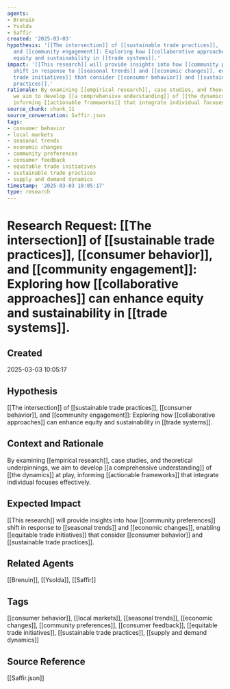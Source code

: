 ```yaml
---
agents:
- Brenuin
- Ysolda
- Saffir
created: '2025-03-03'
hypothesis: '[[The intersection]] of [[sustainable trade practices]], [[consumer behavior]],
  and [[community engagement]]: Exploring how [[collaborative approaches]] can enhance
  equity and sustainability in [[trade systems]].'
impact: '[[This research]] will provide insights into how [[community preferences]]
  shift in response to [[seasonal trends]] and [[economic changes]], enabling [[equitable
  trade initiatives]] that consider [[consumer behavior]] and [[sustainable trade
  practices]].'
rationale: By examining [[empirical research]], case studies, and theoretical underpinnings,
  we aim to develop [[a comprehensive understanding]] of [[the dynamics]] at play,
  informing [[actionable frameworks]] that integrate individual focuses effectively.
source_chunk: chunk_11
source_conversation: Saffir.json
tags:
- consumer behavior
- local markets
- seasonal trends
- economic changes
- community preferences
- consumer feedback
- equitable trade initiatives
- sustainable trade practices
- supply and demand dynamics
timestamp: '2025-03-03 10:05:17'
type: research
---
```


# Research Request: [[The intersection]] of [[sustainable trade practices]], [[consumer behavior]], and [[community engagement]]: Exploring how [[collaborative approaches]] can enhance equity and sustainability in [[trade systems]].

## Created
2025-03-03 10:05:17

## Hypothesis
[[The intersection]] of [[sustainable trade practices]], [[consumer behavior]], and [[community engagement]]: Exploring how [[collaborative approaches]] can enhance equity and sustainability in [[trade systems]].

## Context and Rationale
By examining [[empirical research]], case studies, and theoretical underpinnings, we aim to develop [[a comprehensive understanding]] of [[the dynamics]] at play, informing [[actionable frameworks]] that integrate individual focuses effectively.

## Expected Impact
[[This research]] will provide insights into how [[community preferences]] shift in response to [[seasonal trends]] and [[economic changes]], enabling [[equitable trade initiatives]] that consider [[consumer behavior]] and [[sustainable trade practices]].

## Related Agents
[[Brenuin]], [[Ysolda]], [[Saffir]]

## Tags
[[consumer behavior]], [[local markets]], [[seasonal trends]], [[economic changes]], [[community preferences]], [[consumer feedback]], [[equitable trade initiatives]], [[sustainable trade practices]], [[supply and demand dynamics]]

## Source Reference
[[Saffir.json]]
